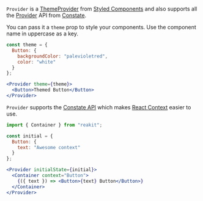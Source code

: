 `Provider` is a [ThemeProvider](https://www.styled-components.com/docs/advanced#theming) from [Styled Components](https://www.styled-components.com/) and also supports all the [Provider](https://github.com/diegohaz/constate#provider) API from [Constate](https://github.com/diegohaz/constate).

You can pass it a `theme` prop to style your components.
Use the component name in uppercase as a key.

```jsx
const theme = {
  Button: {
    backgroundColor: "palevioletred",
    color: "white"
  }
};

<Provider theme={theme}>
  <Button>Themed Button</Button>
</Provider>
```

`Provider` supports the [Constate API](https://github.com/diegohaz/constate#provider) which makes [React Context](https://reactjs.org/docs/context.html) easier to use.

```jsx
import { Container } from "reakit";

const initial = {
  Button: {
    text: "Awesome context"
  }
};

<Provider initialState={initial}>
  <Container context="Button">
    {({ text }) => <Button>{text} Button</Button>}
  </Container>
</Provider>
```
